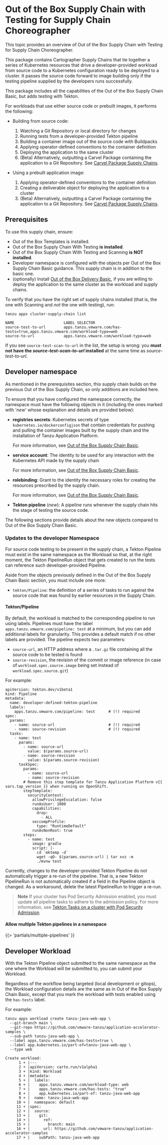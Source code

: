 # Out of the Box Supply Chain with Testing for Supply Chain Choreographer

This topic provides an overview of Out of the Box Supply Chain with Testing for Supply
Chain Choreographer.

This package contains Cartographer Supply Chains that tie together a series of
Kubernetes resources that drive a developer-provided workload from source code
to a Kubernetes configuration ready to be deployed to a cluster. It passes the
source code forward to image building only if the testing pipeline supplied by
the developers runs successfully.

This package includes all the capabilities of the Out of the Box Supply Chain Basic, but
adds testing with Tekton.

For workloads that use either source code or prebuilt images, it
performs the following:

- Building from source code:

  1. Watching a Git Repository or local directory for changes
  1. Running tests from a developer-provided Tekton pipeline
  1. Building a container image out of the source code with Buildpacks
  1. Applying operator-defined conventions to the container definition
  1. Deploying the application to the same cluster
  1. (Beta) Alternatively, outputting a Carvel Package containing the application to a Git Repository. See [Carvel Package Supply Chains](carvel-package-supply-chain.hbs.md).

- Using a prebuilt application image:

  1. Applying operator-defined conventions to the container definition
  1. Creating a deliverable object for deploying the application to a cluster
  1. (Beta) Alternatively, outputting a Carvel Package containing the application to a Git Repository. See [Carvel Package Supply Chains](carvel-package-supply-chain.hbs.md).

## <a id="prerequisite"></a> Prerequisites

To use this supply chain, ensure:

- Out of the Box Templates is installed.
- Out of the Box Supply Chain With Testing **is installed**.
- Out of the Box Supply Chain With Testing and Scanning **is NOT installed**.
- Developer namespace is configured with the objects per Out of the Box Supply
  Chain Basic guidance. This supply chain is in addition to the basic one.
- (optionally) Install [Out of the Box Delivery
  Basic](ootb-delivery-basic.html), if you are willing to deploy the application to the
same cluster as the workload and supply chains.

To verify that you have the right set of supply chains installed (that is, the
one with Scanning and _not_ the one with testing), run:

```console
tanzu apps cluster-supply-chain list
```

```console
NAME                      LABEL SELECTOR
source-test-to-url        apps.tanzu.vmware.com/has-tests=true,apps.tanzu.vmware.com/workload-type=web
source-to-url             apps.tanzu.vmware.com/workload-type=web
```

If you see `source-test-scan-to-url` in the list, the setup is wrong: you
**must not have the _source-test-scan-to-url_ installed** at the same time as
_source-test-to-url_.

## <a id="developer-namespace"></a> Developer namespace

As mentioned in the prerequisites section, this supply chain builds on the
previous Out of the Box Supply Chain, so only additions are included here.

To ensure that you have configured the namespace correctly,
the namespace must have the following objects in it (including the ones marked with
'_new_' whose explanation and details are provided below):

- **registries secrets**: Kubernetes secrets of type
  `kubernetes.io/dockerconfigjson` that contain credentials for pushing and
  pulling the container images built by the supply chain and the
  installation of Tanzu Application Platform.

  For more information, see [Out of the Box Supply Chain Basic](ootb-supply-chain-basic.md).

- **service account**: The identity to be used for any
  interaction with the Kubernetes API made by the supply chain

  For more information, see [Out of the Box Supply Chain Basic](ootb-supply-chain-basic.md).

- **rolebinding**: Grant to the identity the necessary roles
  for creating the resources prescribed by the supply chain.

  For more information, see [Out of the Box Supply Chain Basic](ootb-supply-chain-basic.md).

- **Tekton pipeline** (_new_): A pipeline runs whenever the supply chain
  hits the stage of testing the source code.

The following sections provide details about the new objects compared to Out of the Box
Supply Chain Basic.

### <a id="updates-to-developer-ns"></a> Updates to the developer Namespace

For source code testing to be present in the supply chain, a Tekton
Pipeline must exist in the same namespace as the Workload so that, at the right
moment, the Tekton PipelineRun object that gets created to run the tests can
reference such developer-provided Pipeline.

Aside from the objects previously defined in the Out of the Box Supply
Chain Basic section, you must include one more:

- `tekton/Pipeline`: the definition of a series of tasks to run against the
  source code that was found by earlier resources in the Supply Chain.

#### <a id="tekton-pipeline"></a> Tekton/Pipeline

By default, the workload is matched to the corresponding pipeline to run using
labels.  Pipelines must have the label `apps.tanzu.vmware.com/pipeline: test` at
a minimum, but you can add additional labels for granularity.  This provides a
default match if no other labels are provided. The pipeline
expects two parameters:

- `source-url`, an HTTP address where a `.tar.gz` file containing all the
  source code to be tested is found
- `source-revision`, the revision of the commit or image reference (in case of
  `workload.spec.source.image` being set instead of `workload.spec.source.git`)

For example:

```console
apiVersion: tekton.dev/v1beta1
kind: Pipeline
metadata:
  name: developer-defined-tekton-pipeline
  labels:
    apps.tanzu.vmware.com/pipeline: test      # (!) required
spec:
  params:
    - name: source-url                        # (!) required
    - name: source-revision                   # (!) required
  tasks:
    - name: test
      params:
        - name: source-url
          value: $(params.source-url)
        - name: source-revision
          value: $(params.source-revision)
      taskSpec:
        params:
          - name: source-url
          - name: source-revision
        # Remove this step template for Tanzu Application Platform v{{ vars.tap_version }} when running on OpenShift.
        stepTemplate:
          securityContext:
            allowPrivilegeEscalation: false
            runAsUser: 1000
            capabilities:
              drop:
                - ALL
            seccompProfile:
              type: "RuntimeDefault"
            runAsNonRoot: true
        steps:
          - name: test
            image: gradle
            script: |-
              cd `mktemp -d`
              wget -qO- $(params.source-url) | tar xvz -m
              ./mvnw test
```

Currently, changes to the developer-provided Tekton Pipeline do
not automatically trigger a re-run of the pipeline. That is, a new Tekton
PipelineRun is not automatically created if a field in the Pipeline object
is changed. As a workaround, delete the latest PipelineRun to trigger a re-run.

> **Note** If your cluster has Pod Security Admission enabled, you must update all pipeline tasks to
> adhere to the admission policy. For more information, see
> [Tekton Tasks on a cluster with Pod Security Admission](authoring-supply-chains.hbs.md#tekton-tasks-on-psa-clstr).

#### <a id="multiple-pl"></a> Allow multiple Tekton pipelines in a namespace

{{> 'partials/multiple-pipelines' }}

## <a id="developer-workload"></a> Developer Workload

With the Tekton Pipeline object
submitted to the same namespace as the one where the Workload
will be submitted to, you can submit your Workload.

Regardless of the workflow being targeted (local development or gitops), the
Workload configuration details are the same as in Out of the Box Supply Chain
Basic, except that you mark the workload with tests enabled using the
`has-tests` label.

For example:

```console
tanzu apps workload create tanzu-java-web-app \
  --git-branch main \
  --git-repo https://github.com/vmware-tanzu/application-accelerator-samples \
  --sub-path tanzu-java-web-app \
  --label apps.tanzu.vmware.com/has-tests=true \
  --label app.kubernetes.io/part-of=tanzu-java-web-app \
  --type web
```

```console
Create workload:
      1 + |---
      2 + |apiVersion: carto.run/v1alpha1
      3 + |kind: Workload
      4 + |metadata:
      5 + |  labels:
      6 + |    apps.tanzu.vmware.com/workload-type: web
      7 + |    apps.tanzu.vmware.com/has-tests: "true"
      8 + |    app.kubernetes.io/part-of: tanzu-java-web-app
      9 + |  name: tanzu-java-web-app
     10 + |  namespace: default
     11 + |spec:
     12 + |  source:
     13 + |    git:
     14 + |      ref:
     15 + |        branch: main
     16 + |      url: https://github.com/vmware-tanzu/application-accelerator-samples
     17 + |    subPath: tanzu-java-web-app
```

